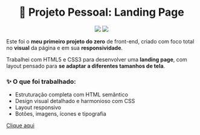 <h1 align="center">🌙 Projeto Pessoal: Landing Page</h1>

<p align="center">
  <img src="https://img.shields.io/badge/Feito%20com-HTML&CSS-blue?style=flat" />
  <img src="https://img.shields.io/badge/Tipo-Pessoal-blueviolet" />
</p>

Este foi o **meu primeiro projeto do zero** de front-end, criado com foco total no **visual** da página e em sua **responsividade**.

Trabalhei com HTML5 e CSS3 para desenvolver uma **landing page**, com layout pensado para **se adaptar a diferentes tamanhos de tela**.

### ✨ O que foi trabalhado:
- Estruturação completa com HTML semântico  
- Design visual detalhado e harmonioso com CSS  
- Layout responsivo
- Botões, imagens, ícones e tipografia

[Clique aqui](https://athinafarias.github.io/Projeto-LandingPage/)
